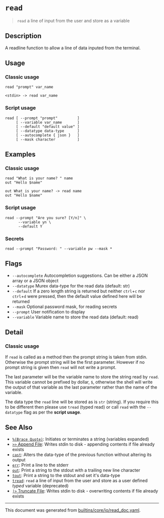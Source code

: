 # `read`

> `read` a line of input from the user and store as a variable

## Description

A readline function to allow a line of data inputed from the terminal.

## Usage

### Classic usage

```
read "prompt" var_name

<stdin> -> read var_name
```

### Script usage

```
read [ --prompt "prompt"         ]
     [ --variable var_name       ]
     [ --default "default value" ]
     [ --datatype data-type      ]
     [ --autocomplete { json }   ]
     [ --mask character          ]
```

## Examples

### Classic usage

```
read "What is your name? " name
out "Hello $name"

out What is your name? -> read name
out "Hello $name"
```

### Script usage

```
read --prompt "Are you sure? [Y/n]" \
      --variable yn \
      --default Y
```

### Secrets

```
read --prompt "Password: " --variable pw --mask *
```

## Flags

* `--autocomplete`
    Autocompletion suggestions. Can be either a JSON array or a JSON object
* `--datatype`
    Murex data-type for the read data (default: str)
* `--default`
    If a zero length string is returned but neither `ctrl`+`c` nor `ctrl`+`d` were pressed, then the default value defined here will be returned
* `--mask`
    Optional password mask, for reading secrets
* `--prompt`
    User notification to display
* `--variable`
    Variable name to store the read data (default: read)

## Detail

### Classic usage

If `read` is called as a method then the prompt string is taken from stdin.
Otherwise the prompt string will be the first parameter. However if no prompt
string is given then `read` will not write a prompt.

The last parameter will be the variable name to store the string read by `read`.
This variable cannot be prefixed by dollar, `$`, otherwise the shell will write
the output of that variable as the last parameter rather than the name of the
variable.

The data type the `read` line will be stored as is `str` (string). If you
require this to be different then please use `tread` (typed read) or call `read`
with the `--datatype` flag as per the **script usage**.

## See Also

* [`%(Brace Quote)`](../parser/brace-quote.md):
  Initiates or terminates a string (variables expanded)
* [`>>` Append File](../parser/file-append.md):
  Writes stdin to disk - appending contents if file already exists
* [`cast`](../commands/cast.md):
  Alters the data-type of the previous function without altering its output
* [`err`](../commands/err.md):
  Print a line to the stderr
* [`out`](../commands/out.md):
  Print a string to the stdout with a trailing new line character
* [`tout`](../commands/tout.md):
  Print a string to the stdout and set it's data-type
* [`tread`](../commands/tread.md):
  `read` a line of input from the user and store as a user defined *typed* variable (deprecated)
* [`|>` Truncate File](../parser/file-truncate.md):
  Writes stdin to disk - overwriting contents if file already exists

<hr/>

This document was generated from [builtins/core/io/read_doc.yaml](https://github.com/lmorg/murex/blob/master/builtins/core/io/read_doc.yaml).